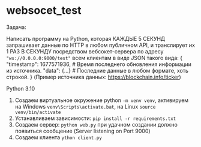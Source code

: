 # websocet_test

Задача:

Написать программу на Python, которая КАЖДЫЕ 5 СЕКУНД запрашивает данные по HTTP в любом публичном API, и транслирует их 1 РАЗ В СЕКУНДУ посредством вебсокет-сервера по адресу `"ws://0.0.0.0:9000/test"` всем клиентам в виде JSON такого вида:
{
"timestamp": 1677571936,  # Время последнего обновления информации из источника.
"data": {...}   # Последние данные в любом формате, хоть строкой.
}
(Пример источника данных: https://blockchain.info/ticker)

Python 3.10
1. Создаем виртуальное окружение python `-m venv venv`, активируем на Windows `venv\Scripts\activate.bat`, на Linux `source venv/bin/activate`
2. Устанавливаем зависимости: `pip install -r requirements.txt` 
3. Создаем сервер: `python web.py` при удачном создании должно появиться сообщение (Server listening on Port 9000)
4. Создаем клиента `ython client.py`
